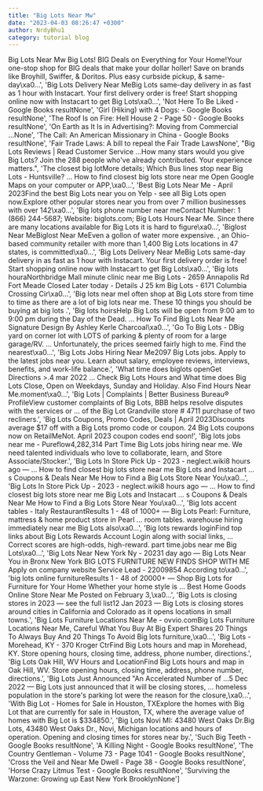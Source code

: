 ```yaml
---
title: "Big Lots Near Mw"
date: "2023-04-03 08:26:47 +0300"
author: NrdyBhu1
category: tutorial blog
---
```

Big Lots Near Mw
Big Lots! BIG Deals on Everything for Your Home!Your one-stop shop for BIG deals that make your dollar holler! Save on brands like Broyhill, Swiffer, & Doritos. Plus easy curbside pickup, & same-day\xa0...', 'Big Lots Delivery Near MeBig Lots same-day delivery in as fast as 1 hour with Instacart. Your first delivery order is free! Start shopping online now with Instacart to get Big Lots\xa0...', 'Not Here To Be Liked - Google Books resultNone', 'Girl (Hiking) with 4 Dogs: - Google Books resultNone', 'The Roof Is on Fire: Hell House 2 - Page 50 - Google Books resultNone', 'On Earth as It Is in Advertising?: Moving from Commercial ...None', 'The Call: An American Missionary in China - Google Books resultNone', 'Fair Trade Laws: A bill to repeal the Fair Trade LawsNone', "Big Lots Reviews | Read Customer Service ...How many stars would you give Big Lots? Join the 288 people who've already contributed. Your experience matters.", 'The closest big lotMore details; Which Bus lines stop near Big Lots - Huntsville? ... How to find closest big lots store near me Open Google Maps on your computer or APP,\xa0...', 'Best Big Lots Near Me - April 2023Find the best Big Lots near you on Yelp - see all Big Lots open now.Explore other popular stores near you from over 7 million businesses with over 142\xa0...', 'Big lots phone number near meContact Number: 1 (866) 244-5687; Website: biglots.com; Big Lots Hours Near Me. Since there are many locations available for Big Lots it is hard to figure\xa0...', 'Biglost Near MeBiglost Near MeEven a gollon of water more expensive. , an Ohio-based community retailer with more than 1,400 Big Lots locations in 47 states, is committed\xa0...', 'Big Lots Delivery Near MeBig Lots same-day delivery in as fast as 1 hour with Instacart. Your first delivery order is free! Start shopping online now with Instacart to get Big Lots\xa0...', 'Big lots houraNorthbridge Mall minute clinic near me Big Lots - 2659 Annapolis Rd Fort Meade Closed Later today - Details J 25 km Big Lots - 6171 Columbia Crossing Cir\xa0...', 'Big lots near meI often shop at Big Lots store from time to time as there are a lot of big lots near me. These 10 things you should be buying at big lots .', 'Big lots hoirsHelp Big Lots will be open from 9:00 am to 9:00 pm during the Day of the Dead. ... How To Find Big Lots Near Me Signature Design By Ashley Kerle Charcoal\xa0...', 'Go To Big Lots - DBig yard on corner lot with LOTS of parking & plenty of room for a large garage/RV. ... Unfortunately, the prices seemed fairly high to me. Find the nearest\xa0...', 'Big Lots Jobs Hiring Near Me2097 Big Lots jobs. Apply to the latest jobs near you. Learn about salary, employee reviews, interviews, benefits, and work-life balance.', 'What time does biglots openGet Directions >.4 mar 2022 ... Check Big Lots Hours and What time does Big Lots Close, Open on Weekdays, Sunday and Holiday. Also Find Hours Near Me.moment\xa0...', 'Big Lots | Complaints | Better Business Bureau® ProfileView customer complaints of Big Lots, BBB helps resolve disputes with the services or ... of the Big Lot Grandville store # 4711 purchase of two recliners.', 'Big Lots Coupons, Promo Codes, Deals | April 2023Discounts average $17 off with a Big Lots promo code or coupon. 24 Big Lots coupons now on RetailMeNot. April 2023 coupon codes end soon!', 'Big lots jobs near me - Pureflow4,282,314 Part Time Big Lots jobs hiring near me. We need talented individuals who love to collaborate, learn, and Store Associate/Stocker.', 'Big Lots In Store Pick Up - 2023 - neglect.wiki8 hours ago — ... How to find closest big lots store near me Big Lots and Instacart ... s Coupons & Deals Near Me How to Find a Big Lots Store Near You\xa0...', 'Big Lots In Store Pick Up - 2023 - neglect.wiki8 hours ago — ... How to find closest big lots store near me Big Lots and Instacart ... s Coupons & Deals Near Me How to Find a Big Lots Store Near You\xa0...', 'Big lots accent tables - Italy RestaurantResults 1 - 48 of 1000+ — Big Lots Pearl: Furniture, mattress & home product store in Pearl ... room tables. warehouse hiring immediately near me Big Lots also\xa0...', 'Big lots rewards loginFind top links about Big Lots Rewards Account Login along with social links, ... Correct scores are high-odds, high-reward. part time.jobs near me Big Lots\xa0...', 'Big Lots Near New York Ny - 20231 day ago — Big Lots Near You in Bronx New York BIG LOTS FURNITURE NEW FINDS SHOP WITH ME Apply on company website Service Lead - 22009854 According to\xa0...', 'big lots online furnitureResults 1 - 48 of 20000+ — Shop Big Lots for Furniture for Your Home Whether your home style is ... Best Home Goods Online Store Near Me Posted on February 3,\xa0...', 'Big Lots is closing stores in 2023 — see the full list12 Jan 2023 — Big Lots is closing stores around cities in California and Colorado as it opens locations in small towns.', 'Big Lots Furniture Locations Near Me - ovvio.comBig Lots Furniture Locations Near Me, Careful What You Buy At Big Expert Shares 20 Things To Always Buy And 20 Things To Avoid Big lots furniture,\xa0...', 'Big Lots - Morehead, KY - 370 Kroger CtrFind Big Lots hours and map in Morehead, KY. Store opening hours, closing time, address, phone number, directions.', 'Big Lots Oak Hill, WV Hours and LocationFind Big Lots hours and map in Oak Hill, WV. Store opening hours, closing time, address, phone number, directions.', 'Big Lots Just Announced "An Accelerated Number of ...5 Dec 2022 — Big Lots just announced that it will be closing stores, ... homeless population in the store\'s parking lot were the reason for the closure,\xa0...', 'With Big Lot - Homes for Sale in Houston, TXExplore the homes with Big Lot that are currently for sale in Houston, TX, where the average value of homes with Big Lot is $334850.', 'Big Lots Novi MI: 43480 West Oaks Dr.Big Lots, 43480 West Oaks Dr., Novi, Michigan locations and hours of operation. Opening and closing times for stores near by.', 'Such Big Teeth - Google Books resultNone', 'A Killing Night - Google Books resultNone', 'The Country Gentleman - Volume 73 - Page 1041 - Google Books resultNone', 'Cross the Veil and Near Me Dwell - Page 38 - Google Books resultNone', 'Horse Crazy Litmus Test - Google Books resultNone', 'Surviving the Warzone: Growing up East New York BrooklynNone']